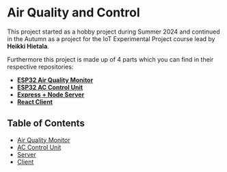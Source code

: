 # Air Quality and Control

This project started as a hobby project during Summer 2024 and continued in the Autumn as a project for the IoT Experimental Project course lead by **Heikki Hietala**.

Furthermore this project is made up of 4 parts which you can find in their respective repositories:

- **[ESP32 Air Quality Monitor](https://github.com/YB-BigSwan/air_quality)**
- **[ESP32 AC Control Unit](https://github.com/YB-BigSwan/air_quality)**
- **[Express + Node Server](https://github.com/YB-BigSwan/air-control-server)**
- **[React Client](https://github.com/YB-BigSwan/air-control-frontend)**

## Table of Contents
- [Air Quality Monitor](#introduction)
- [AC Control Unit](#components)
- [Server](#functionality)
- [Client](#user-interface)
